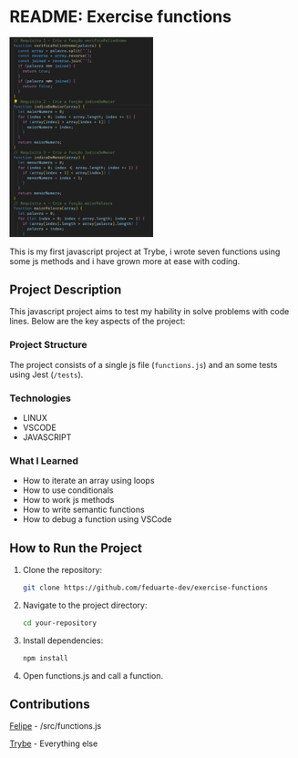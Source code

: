 # README: Exercise functions

<img src="assets/functions.png" alt="page" title="page" width=50%>

<br/>

This is my first javascript project at Trybe, i wrote seven functions using some js methods and i have grown more at ease with coding.

## Project Description

This javascript project aims to test my hability in solve problems with code lines. Below are the key aspects of the project:

### Project Structure

The project consists of a single js file (`functions.js`) and an some tests using Jest (`/tests`).

### Technologies

- LINUX
- VSCODE
- JAVASCRIPT

### What I Learned

- How to iterate an array using loops
- How to use conditionals
- How to work js methods
- How to write semantic functions
- How to debug a function using VSCode

## How to Run the Project

1. Clone the repository:

   ```bash
   git clone https://github.com/feduarte-dev/exercise-functions
   ```

2. Navigate to the project directory:

   ```bash
   cd your-repository
   ```

3. Install dependencies:

   ```bash
   npm install
   ```

4. Open functions.js and call a function.

## Contributions

[Felipe](https://www.linkedin.com/in/feduarte-dev/) - /src/functions.js



[Trybe](https://www.betrybe.com/) - Everything else
